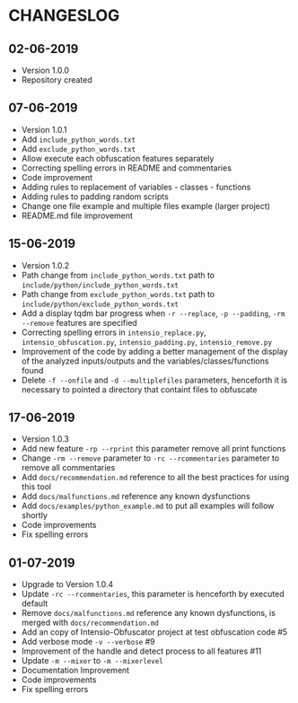 # CHANGESLOG 

## 02-06-2019
- Version 1.0.0
- Repository created

## 07-06-2019
- Version 1.0.1
- Add `include_python_words.txt`
- Add `exclude_python_words.txt`
- Allow execute each obfuscation features separately
- Correcting spelling errors in README and commentaries
- Code improvement
- Adding rules to replacement of variables - classes - functions
- Adding rules to padding random scripts 
- Change one file example and multiple files example (larger project)
- README.md file improvement

## 15-06-2019
- Version 1.0.2
- Path change from `include_python_words.txt` path to `include/python/include_python_words.txt`
- Path change from `exclude_python_words.txt` path to `include/python/exclude_python_words.txt`
- Add a display tqdm bar progress  when  `-r --replace`, `-p --padding`, `-rm --remove` features are specified
- Correcting spelling errors in `intensio_replace.py`, `intensio_obfuscation.py`, `intensio_padding.py`, `intensio_remove.py`
- Improvement of the code by adding a better management of the display of the analyzed inputs/outputs and the variables/classes/functions found
- Delete `-f --onfile` and `-d --multiplefiles` parameters, henceforth it is necessary to pointed a directory that containt files to obfuscate


## 17-06-2019
- Version 1.0.3
- Add new feature `-rp --rprint` this parameter remove all print functions
- Change `-rm --remove` parameter to `-rc --rcommentaries` parameter to remove all commentaries
- Add `docs/recommendation.md` reference to all the best practices for using this tool
- Add `docs/malfunctions.md`  reference any known dysfunctions
- Add `docs/examples/python_example.md` to put all examples will follow shortly
- Code improvements
- Fix spelling errors

## 01-07-2019
- Upgrade to Version 1.0.4
- Update `-rc --rcommentaries`, this parameter is henceforth by executed default
- Remove `docs/malfunctions.md` reference any known dysfunctions, is merged with `docs/recommendation.md`
- Add an copy of Intensio-Obfuscator project at test obfuscation code #5
- Add verbose mode `-v --verbose` #9
- Improvement of the handle and detect process to all features #11
- Update `-m --mixer` to `-m --mixerlevel`
- Documentation Improvement
- Code improvements
- Fix spelling errors